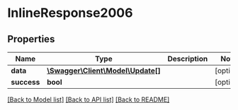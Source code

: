 # InlineResponse2006

## Properties
Name | Type | Description | Notes
------------ | ------------- | ------------- | -------------
**data** | [**\Swagger\Client\Model\Update[]**](Update.md) |  | [optional] 
**success** | **bool** |  | [optional] 

[[Back to Model list]](../README.md#documentation-for-models) [[Back to API list]](../README.md#documentation-for-api-endpoints) [[Back to README]](../README.md)


